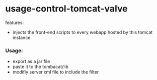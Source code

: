 # usage-control-tomcat-valve



features:

 * injects the front-end scripts to every webapp hosted by this tomcat instance

 



### Usage:


 * export as a jar file
 * paste it to the tombacat/lib
 * modifiy server.xml file to include the filter


